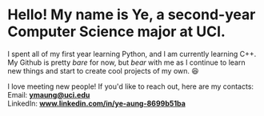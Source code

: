 # Hello! My name is Ye, a second-year Computer Science major at UCI. 

I spent all of my first year learning Python, and I am currently learning C++.  
My Github is pretty *bare* for now, but *bear* with me as I continue to learn new things and start to create cool projects of my own. 😆


I love meeting new people! If you'd like to reach out, here are my contacts:  
Email:    **ymaung@uci.edu**  
LinkedIn: **www.linkedin.com/in/ye-aung-8699b51ba**  
